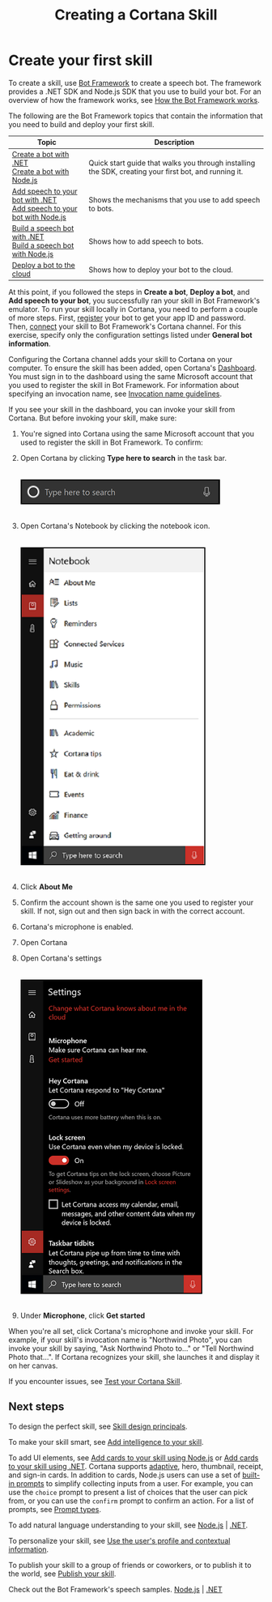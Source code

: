﻿---
title: Creating a Cortana Skill
description: Shows how to create a bot-based Skill.

ms.assetid: d9cc74a2-af6d-452f-bd71-42fe27a5c673
ms.date: 09/25/2018
ms.topic: article

keywords: cortana
--- 

# Create your first skill


To create a skill, use [Bot Framework](https://docs.microsoft.com/bot-framework/) to create a speech bot. The framework provides a .NET SDK and Node.js SDK that you use to build your bot. For an overview of how the framework works, see [How the Bot Framework works](https://docs.microsoft.com/bot-framework/overview-how-bot-framework-works).

The following are the Bot Framework topics that contain the information that you need to build and deploy your first skill. 

|Topic|Description
|-|-
|[Create a bot with .NET](https://docs.microsoft.com/bot-framework/dotnet/bot-builder-dotnet-quickstart)<br />[Create a bot with Node.js](https://docs.microsoft.com/bot-framework/nodejs/bot-builder-nodejs-quickstart)|Quick start guide that walks you through installing the SDK, creating your first bot, and running it.
|[Add speech to your bot with .NET](https://docs.microsoft.com/bot-framework/dotnet/bot-builder-dotnet-text-to-speech)<br />[Add speech to your bot with Node.js](https://docs.microsoft.com/bot-framework/nodejs/bot-builder-nodejs-text-to-speech)|Shows the mechanisms that you use to add speech to bots.
|[Build a speech bot with .NET](https://docs.microsoft.com/bot-framework/dotnet/bot-builder-dotnet-cortana-skill)<br />[Build a speech bot with Node.js](https://docs.microsoft.com/bot-framework/nodejs/bot-builder-nodejs-cortana-skill)|Shows how to add speech to bots.
|[Deploy a bot to the cloud](https://docs.microsoft.com/bot-framework/deploy-bot-overview)|Shows how to deploy your bot to the cloud.


At this point, if you followed the steps in **Create a bot**, **Deploy a bot**, and **Add speech to your bot**, you successfully ran your skill in Bot Framework's emulator. To run your skill locally in Cortana, you need to perform a couple of more steps. First, [register](https://docs.microsoft.com/bot-framework/portal-register-bot) your bot to get your app ID and password. Then, [connect](https://docs.microsoft.com/bot-framework/channel-connect-cortana) your skill to Bot Framework's Cortana channel. For this exercise, specify only the configuration settings listed under **General bot information**.


<!-- i hate duplicating work, but it may be useful to include a Hello, world example so they don't have to piece the example together from the two topics. -->

Configuring the Cortana channel adds your skill to Cortana on your computer. To ensure the skill has been added, open Cortana's [Dashboard](https://developer.microsoft.com/en-us/cortana/dashboard#!/home). You must sign in to the dashboard using the same Microsoft account that you used to register the skill in Bot Framework. For information about specifying an invocation name, see [Invocation name guidelines](cortana-invocation-guidelines.md).

If you see your skill in the dashboard, you can invoke your skill from Cortana. But before invoking your skill, make sure:

1. You're signed into Cortana using the same Microsoft account that you used to register the skill in Bot Framework. To confirm:  
  1. Open Cortana by clicking **Type here to search** in the task bar.  
     <br />  
     ![Cortana](../images/getstarted/open-cortana.png)  
     <br />  
  2. Open Cortana's Notebook by clicking the notebook icon.  
     <br />  
     ![Cortana's Notebook](../images/getstarted/notebook.png)  
     <br />  
  3. Click **About Me**  
  4. Confirm the account shown is the same one you used to register your skill. If not, sign out and then sign back in with the correct account.  
  
2. Cortana's microphone is enabled.  
  1. Open Cortana
  2. Open Cortana's settings  
     <br />  
     ![Cortana's settings](../images/getstarted/cortana-settings.png)  
     <br />  
  3. Under **Microphone**, click **Get started**


When you're all set, click Cortana's microphone and invoke your skill. For example, if your skill's invocation name is "Northwind Photo", you can invoke your skill by saying, "Ask Northwind Photo to..." or "Tell Northwind Photo that...". If Cortana recognizes your skill, she launches it and display it on her canvas.


If you encounter issues, see [Test your Cortana Skill](test-debug.md).


## Next steps

To design the perfect skill, see [Skill design principals](design-principles.md).

To make your skill smart, see [Add intelligence to your skill](https://docs.microsoft.com/bot-framework/cognitive-services-bot-intelligence-overview). 

To add UI elements, see [Add cards to your skill using Node.js](https://docs.microsoft.com/bot-framework/nodejs/bot-builder-nodejs-send-rich-cards) or [Add cards to your skill using .NET](https://docs.microsoft.com/bot-framework/dotnet/bot-builder-dotnet-add-rich-card-attachments). Cortana supports [adaptive](https://docs.microsoft.com/bot-framework/nodejs/bot-builder-nodejs-send-rich-cards#send-an-adaptive-card), hero, thumbnail, receipt, and sign-in cards. In addition to cards, Node.js users can use a set of [built-in prompts](https://docs.microsoft.com/bot-framework/nodejs/bot-builder-nodejs-dialog-prompt) to simplify collecting inputs from a user. For example, you can use the `choice` prompt to present a list of choices that the user can pick from, or you can use the `confirm` prompt to confirm an action. For a list of prompts, see [Prompt types](https://docs.microsoft.com/bot-framework/nodejs/bot-builder-nodejs-dialog-prompt#prompt-types).


To add natural language understanding to your skill, see [Node.js](https://docs.microsoft.com/bot-framework/nodejs/bot-builder-nodejs-recognize-intent-luis) | [.NET](https://docs.microsoft.com/bot-framework/dotnet/bot-builder-dotnet-luis-dialogs).

To personalize your skill, see [Use the user's profile and contextual information](get-user-profile-context.md).

To publish your skill to a group of friends or coworkers, or to publish it to the world, see [Publish your skill](publish-skill.md).

Check out the Bot Framework's speech samples. [Node.js](https://github.com/Microsoft/BotBuilder-Samples/tree/master/Node/demo-RollerSkill) | [.NET](https://github.com/Microsoft/BotBuilder-Samples/tree/master/CSharp/demo-RollerSkill)
